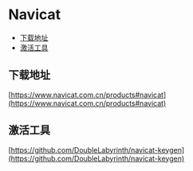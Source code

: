 # Navicat

* [下载地址](#下载地址)
* [激活工具](#激活工具)

## 下载地址
[https://www.navicat.com.cn/products#navicat](https://www.navicat.com.cn/products#navicat)


## 激活工具
[https://github.com/DoubleLabyrinth/navicat-keygen](https://github.com/DoubleLabyrinth/navicat-keygen)